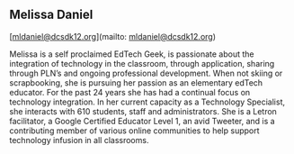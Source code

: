 ## Melissa Daniel

[mldaniel@dcsdk12.org](mailto: mldaniel@dcsdk12.org)

Melissa is a self proclaimed EdTech Geek, is passionate about the integration of technology in the classroom, through application, sharing through PLN’s and ongoing professional development.  When not skiing or scrapbooking, she is pursuing her passion as an elementary edTech educator.  For the past 24 years she has had a continual focus on technology integration.  In her current capacity as a Technology Specialist, she interacts with 610 students, staff and administrators.  She is a Letron facilitator, a Google Certified Educator Level 1, an avid Tweeter, and is a contributing member of various online communities to help support technology infusion in all classrooms.
